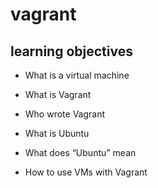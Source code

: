 # vagrant
 
## learning objectives

* What is a virtual machine

* What is Vagrant

* Who wrote Vagrant

* What is Ubuntu

* What does “Ubuntu” mean

* How to use VMs with Vagrant
